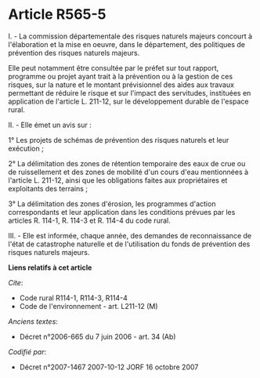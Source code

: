 # Article R565-5

I. - La commission départementale des risques naturels majeurs concourt à l'élaboration et la mise en oeuvre, dans le
département, des politiques de prévention des risques naturels majeurs.

Elle peut notamment être consultée par le préfet sur tout rapport, programme ou projet ayant trait à la prévention ou à la
gestion de ces risques, sur la nature et le montant prévisionnel des aides aux travaux permettant de réduire le risque et sur
l'impact des servitudes, instituées en application de l'article L. 211-12, sur le développement durable de l'espace rural.

II. - Elle émet un avis sur :

1° Les projets de schémas de prévention des risques naturels et leur exécution ;

2° La délimitation des zones de rétention temporaire des eaux de crue ou de ruissellement et des zones de mobilité d'un cours
d'eau mentionnées à l'article L. 211-12, ainsi que les obligations faites aux propriétaires et exploitants des terrains ;

3° La délimitation des zones d'érosion, les programmes d'action correspondants et leur application dans les conditions
prévues par les articles R. 114-1, R. 114-3 et R. 114-4 du code rural.

III. - Elle est informée, chaque année, des demandes de reconnaissance de l'état de catastrophe naturelle et de l'utilisation
du fonds de prévention des risques naturels majeurs.

**Liens relatifs à cet article**

_Cite_:

  - Code rural R114-1, R114-3, R114-4
  - Code de l'environnement - art. L211-12 (M)

_Anciens textes_:

  - Décret n°2006-665 du 7 juin 2006 - art. 34 (Ab)

_Codifié par_:

  - Décret n°2007-1467 2007-10-12 JORF 16 octobre 2007

